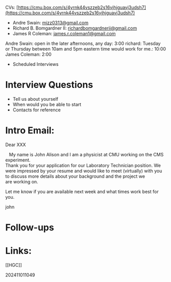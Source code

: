 CVs: [https://cmu.box.com/s/4yrnk44vszzeb2s16vjhjguavj3udsh7](https://cmu.box.com/s/4yrnk44vszzeb2s16vjhjguavj3udsh7)
- Andre Swain: mizz0313@gmail.com
- Richard B. Bomgardner II: richardbomgardnerii@gmail.com
- James R Coleman: james.r.coleman1@gmail.com 

Andre Swain: open in the later afternoons, any day:  3:00
richard: Tuesday or Thursday between 10am and 5pm eastern time would work for me.: 10:00
James Coleman: 2:00

- Scheduled Interviews


# Interview Questions

- Tell us about yourself
- When would you be able to start
- Contacts for reference 


# Intro Email: 
Dear XXX

  
   My name is John Alison and I am a physicist at CMU working on the CMS experiment.  
Thank you for your application for our Laboratory Technician position. We were impressed by your resume and would like to meet (virtually) with you to discuss more details about your background and the project we are working on. 

  
Let me know if you are available next week and what times work best for you. 

  

john



# Follow-ups


# Links: 
[[HGC]]


202411011049
